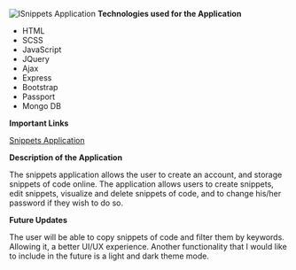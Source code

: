 ![ISnippets Application](https://i.imgur.com/wjLuji0.png)
**Technologies used for the Application**

- HTML
- SCSS
- JavaScript
- JQuery
- Ajax
- Express
- Bootstrap
- Passport
- Mongo DB

**Important Links**

[Snippets Application ](https://github.com/lenilunderman/snippets-client)

**Description of the Application**

The snippets application allows the user to create an account, and storage snippets of code online. The application allows users to create snippets, edit snippets, visualize and delete snippets of code, and to change his/her password if they wish to do so.

**Future Updates**

The user will be able to copy snippets of code and filter them by keywords. Allowing it, a better UI/UX experience. Another functionality that I would like to include in the future is a light and dark theme mode.